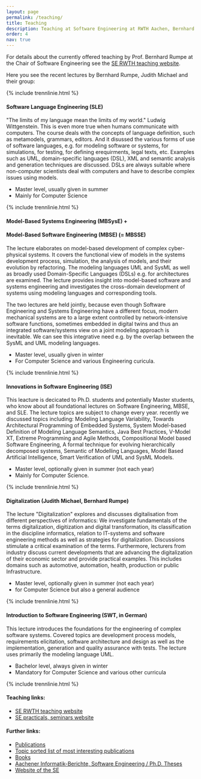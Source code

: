 ```yaml
---
layout: page
permalink: /teaching/
title: Teaching
description: Teaching at Software Engineering at RWTH Aachen, Bernhard Rumpe
order: 4
nav: true
---
```


For details about the currently offered teaching by Prof. Bernhard Rumpe
at the Chair of Software Engineering see the
[SE RWTH teaching website](https://www.se-rwth.de/teaching/).

Here you see the recent lectures by Bernhard Rumpe, 
Judith Michael and their group:

{% include trennlinie.html %}

#### Software Language Engineering (SLE)

"The limits of my language mean the limits of my world." Ludwig 
Wittgenstein. This is even more true when humans communicate with 
computers. The course deals with the concepts of language definition, 
such as metamodels, grammars, editors. And it disussed the various 
forms of use of software languages, e.g. for modeling software or 
systems, for simulations, for testing, for defining erequirments, legal 
texts, etc. Examples such as UML, domain-specific languages ​​(DSL), XML 
and semantic analysis and generation techniques are discussed. DSLs are 
always suitable where non-computer scientists deal with computers and 
have to describe complex issues using models. 

* Master level, usually given in summer 
* Mainly for Computer Science

{% include trennlinie.html %}

#### Model-Based Systems Engineering (MBSysE) +

#### Model-Based Software Engineering (MBSE)  (= MBSSE)

The lecture elaborates on model-based development of complex 
cyber-physical systems. It covers the functional view of models in the 
systems development process, simulation, the analysis of models, and 
their evolution by refactoring. The modeling languages UML and SysML as 
well as broadly used Domain-Specific Languages (DSLs) e.g. for 
architectures are examined. The lecture provides insight into 
model-based software and systems engineering and investigates the 
cross-domain development of systems using modeling languages and 
corresponding tools. 

The two lectures are held jointly, because even though Software 
Engineering and Systems Engineering have a different focus, modern 
mechanical systems are to a large extent controlled by 
network-intensive software functions, sometimes embedded in digital 
twins and thus an integrated software/systems view on a joint modeling 
approach is inevitable. We can see this integrative need e.g. by the 
overlap between the SysML and UML modeling languages. 

* Master level, usually given in winter 
* For Computer Science and various Engineering curicula.

{% include trennlinie.html %}

#### Innovations in Software Engineering (ISE)

This leacture is decicated to Ph.D. students and potentially Master 
students, who know about all foundational lectures on Software 
Engineering, MBSE, and SLE. The lecture topics are subject to change 
every year. recently we discussed  topics including:     Modeling 
Language Variability,    Towards Architectural Programming of Embedded 
Systems,    System Model-based Definition of Modeling Language 
Semantics,    Java Best Practices,    V-Model XT,    Extreme 
Programming and Agile Methods,    Compositional Model based Software 
Engineering,    A formal technique for evolving hierarchically 
decomposed systems,    Semantic of Modelling Languages, Model Based 
Artificial Intelligence, Smart Verification of UML and SysML Models. 

* Master level, optionally given in summer (not each year)
* Mainly for Computer Science.

{% include trennlinie.html %}

#### Digitalization (Judith Michael, Bernhard Rumpe) 

The lecture "Digitalization" explores and discusses digitalisation from 
different perspectives of informatics: We investigate fundamentals of 
the terms digitalization, digitization and digital transformation, its 
classification in the discipline informatics, relation to IT-systems 
and software engineering methods as well as strategies for 
digitalization. Discussions stimulate a critical examination of the 
terms. Furthermore, lecturers from industry discuss current 
developments that are advancing the digitalization of their economic 
sector and provide practical examples. This includes domains such as 
automotive, automation, health, production or public Infrastructure. 

* Master level, optionally given in summer (not each year)
* for Computer Science but also a general audience


{% include trennlinie.html %}

#### Introduction to Software Engineering (SWT, in German)

This lecture introduces the foundations for the engineering of complex 
software systems. Covered topics are development process models, 
requirements elicitation, software architecture and design as well as 
the implementation, generation and quality assurance with tests. The 
lecture uses primarily the modeling language UML. 

* Bachelor level, always given in winter
* Mandatory for Computer Science and various other curricula

{% include trennlinie.html %}

#### Teaching links:

- [SE RWTH teaching website](https://www.se-rwth.de/teaching/)
- [SE practicals, seminars website](https://www.se-rwth.de/teaching/)

#### Further links:

- [Publications](/publications)
- [Topic sorted list of most interesting publications](/research)
- [Books](/books)
- [Aachener Informatik-Berichte, Software Engineering / Ph.D. Theses](/phdtheses)
- [Website of the SE](https://www.se-rwth.de)

